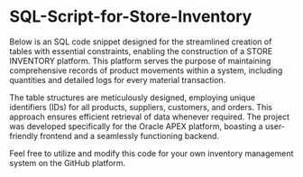 # SQL-Script-for-Store-Inventory


Below is an SQL code snippet designed for the streamlined creation of tables with essential constraints, enabling the construction of a STORE INVENTORY platform. This platform serves the purpose of maintaining comprehensive records of product movements within a system, including quantities and detailed logs for every material transaction.

The table structures are meticulously designed, employing unique identifiers (IDs) for all products, suppliers, customers, and orders. This approach ensures efficient retrieval of data whenever required. The project was developed specifically for the Oracle APEX platform, boasting a user-friendly frontend and a seamlessly functioning backend.

Feel free to utilize and modify this code for your own inventory management system on the GitHub platform.
